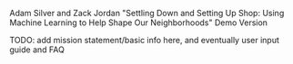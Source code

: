 Adam Silver and Zack Jordan
"Settling Down and Setting Up Shop: Using Machine Learning to Help Shape Our Neighborhoods"
Demo Version

TODO: add mission statement/basic info here, and eventually user input guide and FAQ
